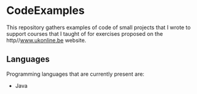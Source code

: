 # CodeExamples

This repository gathers examples of code of small projects that I wrote to support courses that I taught of for exercises proposed on the http//www.ukonline.be website.

## Languages

Programming languages that are currently present are:

- Java
